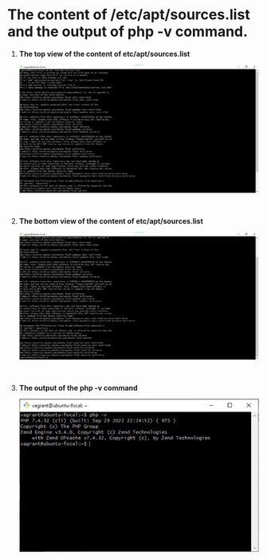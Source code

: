 # The content of /etc/apt/sources.list and the output of php -v command.

<ol>
<li> 

**The top view of the content of etc/apt/sources.list**

![the content of etc/apt/sources.list top view](./images/content-of-etc-apt-sources.list-top.png "the content of etc/apt/sources.list top view")
</li>
<br>

<li>

**The bottom view of the content of etc/apt/sources.list**

![the content of etc/apt/sources.list bottom view](./images/content-of-etc-apt-sources.list-bottom.png "the content of etc/apt/sources.list bottom view")
</li>
<br>

<li>

**The output of the php -v command**

![the output of the php -v command](./images/php-v.png "the output of php -v command")
</li>
</ol>